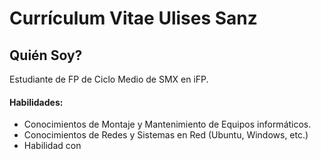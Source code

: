# Currículum Vitae Ulises Sanz

## Quién Soy?

Estudiante de FP de Ciclo Medio de SMX en iFP.

#### Habilidades:

- Conocimientos de Montaje y Mantenimiento de Equipos informáticos.
- Conocimientos de Redes y Sistemas en Red (Ubuntu, Windows, etc.)
- Habilidad con 
